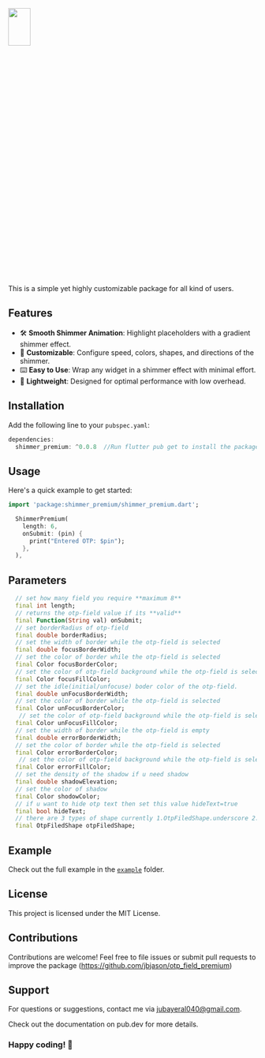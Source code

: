 <img width=30% height=14% src="https://github.com/user-attachments/assets/71cb7a16-e6f0-4fb2-80a4-19301d2819c3">

This is a simple yet highly customizable package for all kind of users.

## Features

- 🛠️ **Smooth Shimmer Animation**: Highlight placeholders with a gradient shimmer effect.
- 🔢 **Customizable**: Configure speed, colors, shapes, and directions of the shimmer.
- ⌨️ **Easy to Use**: Wrap any widget in a shimmer effect with minimal effort.
- 🔐 **Lightweight**: Designed for optimal performance with low overhead.

## Installation

Add the following line to your `pubspec.yaml`:

```dart
dependencies:
  shimmer_premium: ^0.0.8  //Run flutter pub get to install the package.
```

## Usage
Here's a quick example to get started:

```dart
import 'package:shimmer_premium/shimmer_premium.dart';

  ShimmerPremium(
    length: 6,
    onSubmit: (pin) {
      print("Entered OTP: $pin");
    },
  ),
```


## Parameters

```dart
  // set how many field you require **maximum 8**
  final int length;
  // returns the otp-field value if its **valid** 
  final Function(String val) onSubmit;
  // set borderRadius of otp-field
  final double borderRadius;
  // set the width of border while the otp-field is selected
  final double focusBorderWidth;
  // set the color of border while the otp-field is selected
  final Color focusBorderColor;
  // set the color of otp-field background while the otp-field is selected
  final Color focusFillColor;
  // set the idle(initial/unfocuse) boder color of the otp-field. 
  final double unFocusBorderWidth;
  // set the color of border while the otp-field is selected
  final Color unFocusBorderColor;
   // set the color of otp-field background while the otp-field is selected
  final Color unFocusFillColor;
  // set the width of border while the otp-field is empty
  final double errorBorderWidth;
  // set the color of border while the otp-field is selected
  final Color errorBorderColor;
   // set the color of otp-field background while the otp-field is selected
  final Color errorFillColor;
  // set the density of the shadow if u need shadow
  final double shadowElevation;
  // set the color of shadow
  final Color shodowColor;
  // if u want to hide otp text then set this value hideText=true
  final bool hideText;
  // there are 3 types of shape currently 1.OtpFiledShape.underscore 2.OtpFiledShape.square 3. OtpFiledShape.circular
  final OtpFiledShape otpFiledShape;
```

## Example
Check out the full example in the [`example`](https://pub.dev/packages/shimmer_premium/example) folder.

## License
This project is licensed under the MIT License.

## Contributions
Contributions are welcome! Feel free to file issues or submit pull requests to improve the package (https://github.com/jbjason/otp_field_premium)

## Support
For questions or suggestions, contact me via jubayeral040@gmail.com.

Check out the documentation on pub.dev for more details.

### Happy coding! 🚀